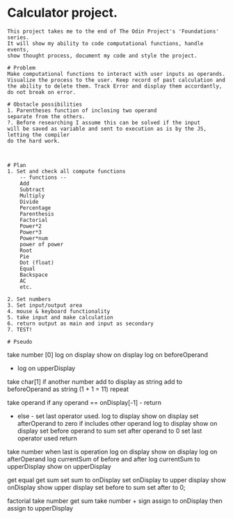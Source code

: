 # Calculator project.

    This project takes me to the end of The Odin Project's 'Foundations' series.
    It will show my ability to code computational functions, handle events,
    show thought process, document my code and style the project.

    # Problem
    Make computational functions to interact with user inputs as operands.
    Visualize the process to the user. Keep record of past calculation and
    the ability to delete them. Track Error and display them accordantly,
    do not break on error.

    # Obstacle possibilities
    1. Parentheses function of inclosing two operand
    separate from the others.
    ?. Before researching I assume this can be solved if the input
    will be saved as variable and sent to execution as is by the JS, letting the compiler
    do the hard work.



    # Plan
    1. Set and check all compute functions
        -- functions --
        Add
        Subtract
        Multiply
        Divide
        Percentage
        Parenthesis
        Factorial
        Power*2
        Power*3
        Power*num
        power of power
        Root
        Pie
        Dot (float)
        Equal
        Backspace
        AC
        etc.

    2. Set numbers
    3. Set input/output area
    4. mouse & keyboard functionality
    5. take input and make calculation
    6. return output as main and input as secondary
    7. TEST!

    # Pseudo

take number [0]
log on display
show on display
log on beforeOperand

- log on upperDisplay

take char[1]
if another number
add to display as string
add to beforeOperand as string (1 + 1 = 11)
repeat

take operand
if any operand == onDisplay[-1] - return

- else -
  set last operator used.
  log to display
  show on display
  set afterOperand to zero
  if includes other operand
  log to display
  show on display
  set before operand to sum
  set after operand to 0
  set last operator used
  return

take number when last is operation
log on display
show on display
log on afterOperand
log currentSum of before and after
log currentSum to upperDisplay
show on upperDisplay

get equal
get sum
set sum to onDisplay
set onDisplay to upper display
show onDisplay show upper display
set before to sum
set after to 0;

factorial
take number
get sum
take number + sign assign to onDisplay then assign to upperDisplay
